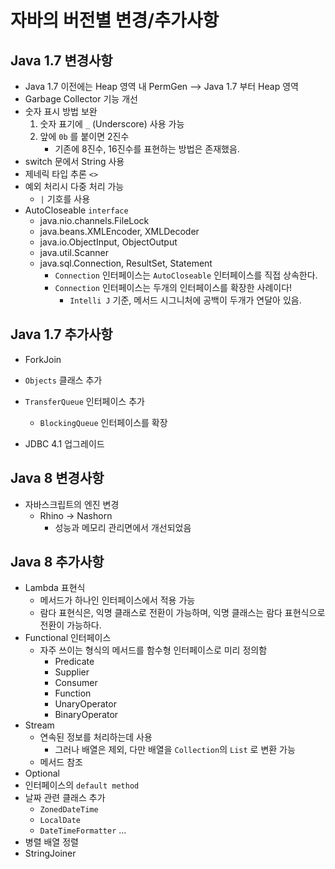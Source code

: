 
# 자바의 버전별 변경/추가사항


## Java 1.7 변경사항
- Java 1.7 이전에는 Heap 영역 내 PermGen --> Java 1.7 부터 Heap 영역
- Garbage Collector 기능 개선
- 숫자 표시 방법 보완
  1. 숫자 표기에 `_` (Underscore) 사용 가능
  2. 앞에 `0b` 를 붙이면 2진수
     - 기존에 8진수, 16진수를 표현하는 방법은 존재했음.
- switch 문에서 String 사용
- 제네릭 타입 추론 `<>`
- 예외 처리시 다중 처리 가능
  - `|` 기호를 사용
- AutoCloseable `interface`
  - java.nio.channels.FileLock
  - java.beans.XMLEncoder, XMLDecoder
  - java.io.ObjectInput, ObjectOutput
  - java.util.Scanner
  - java.sql.Connection, ResultSet, Statement
    - `Connection` 인터페이스는 `AutoCloseable` 인터페이스를 직접 상속한다.
    - `Connection` 인터페이스는 두개의 인터페이스를 확장한 사례이다!
      - `Intelli J` 기준, 메서드 시그니처에 공백이 두개가 연달아 있음.

## Java 1.7 추가사항
- ForkJoin 
- `Objects` 클래스 추가
- `TransferQueue` 인터페이스 추가
  - `BlockingQueue` 인터페이스를 확장

- JDBC 4.1 업그레이드

## Java 8 변경사항
- 자바스크립트의 엔진 변경
  - Rhino -> Nashorn
    - 성능과 메모리 관리면에서 개선되었음

## Java 8 추가사항
- Lambda 표현식
  - 메서드가 하나인 인터페이스에서 적용 가능
  - 람다 표현식은, 익명 클래스로 전환이 가능하며, 익명 클래스는 람다 표현식으로 전환이 가능하다.
- Functional 인터페이스
  - 자주 쓰이는 형식의 메서드를 함수형 인터페이스로 미리 정의함
    - Predicate
    - Supplier
    - Consumer
    - Function
    - UnaryOperator
    - BinaryOperator
- Stream
  - 연속된 정보를 처리하는데 사용
    - 그러나 배열은 제외, 다만 배열을 `Collection`의 `List` 로 변환 가능
  - 메서드 참조
- Optional
- 인터페이스의 `default method`
- 날짜 관련 클래스 추가
  - `ZonedDateTime`
  - `LocalDate`
  - `DateTimeFormatter` ...
- 병렬 배열 정렬
- StringJoiner